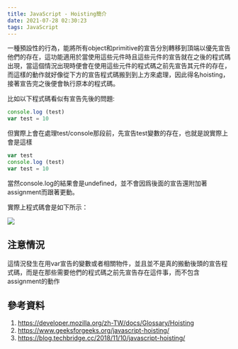 ```yaml
---
title: JavaScript - Hoisting簡介
date: 2021-07-28 02:30:23
tags: JavaScript
---
```



一種預設性的行為，能將所有object和primitive的宣告分別轉移到頂端以優先宣告他們的存在，這功能適用於當使用這些元件時且這些元件的宣告就在之後的程式碼出現，當這個情況出現時便會在使用這些元件的程式碼之前先宣告其元件的存在，而這樣的動作就好像從下方的宣告程式碼搬到到上方來處理，因此得名hoisting，接著宣告完之後便會執行原本的程式碼。 

比如以下程式碼看似有宣告先後的問題:

``` javascript 
console.log (test)
var test = 10
```

但實際上會在處理test/console那段前，先宣告test變數的存在，也就是說實際上會是這樣


```javascript
var test
console.log (test)
var test = 10

```

當然console.log的結果會是undefined，並不會因爲後面的宣告還附加著assignment而跟著更動。


實際上程式碼會是如下所示：

![](https://res.cloudinary.com/dqfxgtyoi/image/upload/v1627411466/Javascript/jsHoisting/hoisitingExample_zbxrqy.png)


## 注意情況
這情況發生在用var宣告的變數或者相關物件，並且並不是真的搬動後頭的宣告程式碼，而是在那些需要他們的程式碼之前先宣告存在這件事，而不包含assignment的動作


## 參考資料

1. https://developer.mozilla.org/zh-TW/docs/Glossary/Hoisting
2. https://www.geeksforgeeks.org/javascript-hoisting/
3. https://blog.techbridge.cc/2018/11/10/javascript-hoisting/ 

